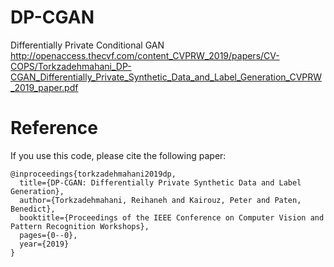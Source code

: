 # DP-CGAN
Differentially Private Conditional GAN
http://openaccess.thecvf.com/content_CVPRW_2019/papers/CV-COPS/Torkzadehmahani_DP-CGAN_Differentially_Private_Synthetic_Data_and_Label_Generation_CVPRW_2019_paper.pdf

# Reference
If you use this code, please cite the following paper:
```
@inproceedings{torkzadehmahani2019dp,
  title={DP-CGAN: Differentially Private Synthetic Data and Label Generation}, 
  author={Torkzadehmahani, Reihaneh and Kairouz, Peter and Paten, Benedict}, 
  booktitle={Proceedings of the IEEE Conference on Computer Vision and Pattern Recognition Workshops},  
  pages={0--0},
  year={2019}
}
```
